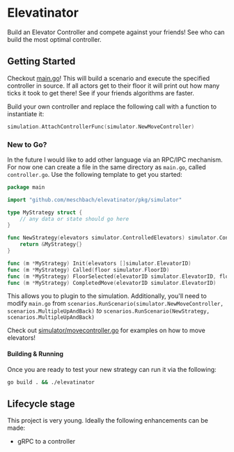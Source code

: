 # Elevatinator

Build an Elevator Controller and compete against your friends!  See who can build the most optimal controller.

## Getting Started

Checkout [main.go](main.go)!  This will build a scenario and execute the specified controller in source.  If all actors
get to their floor it will print out how many ticks it took to get there!  See if your friends algorithms are faster.

Build your own controller and replace the following call with a function to instantiate it:
```go
simulation.AttachControllerFunc(simulator.NewMoveController)
```

### New to Go?

In the future I would like to add other language via an RPC/IPC mechanism.  For now one can create a file in the same
directory as `main.go`, called `controller.go`.  Use the following template to get you started:

```go
package main

import "github.com/meschbach/elevatinator/pkg/simulator"

type MyStrategy struct {
	// any data or state should go here
}

func NewStrategy(elevators simulator.ControlledElevators) simulator.Controller {
	return &MyStrategy{}
}

func (m *MyStrategy) Init(elevators []simulator.ElevatorID)                                  {}
func (m *MyStrategy) Called(floor simulator.FloorID)                                         {}
func (m *MyStrategy) FloorSelected(elevatorID simulator.ElevatorID, floor simulator.FloorID) {}
func (m *MyStrategy) CompletedMove(elevatorID simulator.ElevatorID)                          {}
```

This allows you to plugin to the simulation.  Additionally, you'll need to modify `main.go` from
`scenarios.RunScenario(simulator.NewMoveController, scenarios.MultipleUpAndBack)` *to* `scenarios.RunScenario(NewStrategy, scenarios.MultipleUpAndBack)`

Check out [simulator/movecontroller.go](pkg/simulator/movecontroller.go) for  examples on how to move elevators!

#### Building & Running

Once you are ready to test your new strategy can run it via the following:

```bash
go build . && ./elevatinator
```

## Lifecycle stage

This project is very young.  Ideally the following enhancements can be made:
* gRPC to a controller
